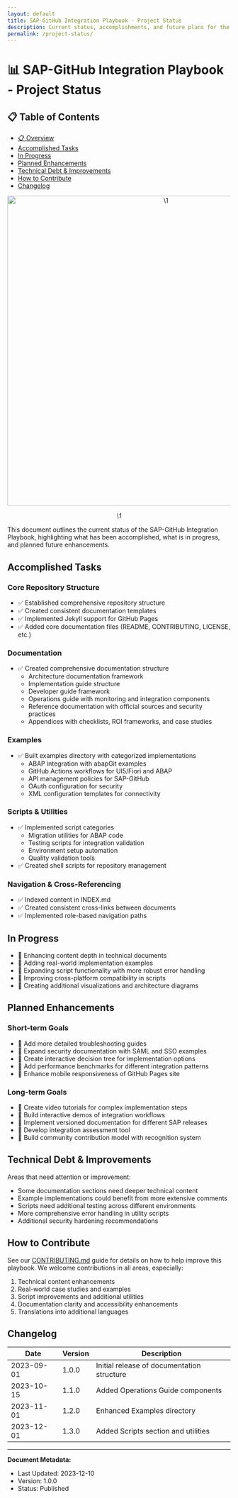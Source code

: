 ```yaml
---
layout: default
title: SAP-GitHub Integration Playbook - Project Status
description: Current status, accomplishments, and future plans for the SAP-GitHub Integration Playbook
permalink: /project-status/
---
```


# 📊 SAP-GitHub Integration Playbook - Project Status

## 📋 Table of Contents

- [📋 Overview](#overview)
- [Accomplished Tasks](#accomplished-tasks)
- [In Progress](#in-progress)
- [Planned Enhancements](#planned-enhancements)
- [Technical Debt & Improvements](#technical-debt--improvements)
- [How to Contribute](#how-to-contribute)
- [Changelog](#changelog)

<div align="center" class="svg-container">
  <!-- Using both object and img as fallback for maximum compatibility -->
  <object type="image/svg+xml" data="\1" style="width: 700px; max-width: 100%;" aria-label="\1">
    <img src="\1" alt="\1" width="700" />
  </object>
  
  *\1*
</div>

This document outlines the current status of the SAP-GitHub Integration Playbook, highlighting what has been accomplished, what is in progress, and planned future enhancements.

## Accomplished Tasks

### Core Repository Structure
- ✅ Established comprehensive repository structure
- ✅ Created consistent documentation templates
- ✅ Implemented Jekyll support for GitHub Pages
- ✅ Added core documentation files (README, CONTRIBUTING, LICENSE, etc.)

### Documentation
- ✅ Created comprehensive documentation structure
  - Architecture documentation framework
  - Implementation guide structure
  - Developer guide framework
  - Operations guide with monitoring and integration components
  - Reference documentation with official sources and security practices
  - Appendices with checklists, ROI frameworks, and case studies

### Examples
- ✅ Built examples directory with categorized implementations
  - ABAP integration with abapGit examples
  - GitHub Actions workflows for UI5/Fiori and ABAP
  - API management policies for SAP-GitHub
  - OAuth configuration for security
  - XML configuration templates for connectivity

### Scripts & Utilities
- ✅ Implemented script categories
  - Migration utilities for ABAP code
  - Testing scripts for integration validation
  - Environment setup automation
  - Quality validation tools
- ✅ Created shell scripts for repository management

### Navigation & Cross-Referencing
- ✅ Indexed content in INDEX.md
- ✅ Created consistent cross-links between documents
- ✅ Implemented role-based navigation paths

## In Progress

- 🔄 Enhancing content depth in technical documents
- 🔄 Adding real-world implementation examples
- 🔄 Expanding script functionality with more robust error handling
- 🔄 Improving cross-platform compatibility in scripts
- 🔄 Creating additional visualizations and architecture diagrams

## Planned Enhancements

### Short-term Goals
- 📝 Add more detailed troubleshooting guides
- 📝 Expand security documentation with SAML and SSO examples
- 📝 Create interactive decision tree for implementation options
- 📝 Add performance benchmarks for different integration patterns
- 📝 Enhance mobile responsiveness of GitHub Pages site

### Long-term Goals
- 📝 Create video tutorials for complex implementation steps
- 📝 Build interactive demos of integration workflows
- 📝 Implement versioned documentation for different SAP releases
- 📝 Develop integration assessment tool
- 📝 Build community contribution model with recognition system

## Technical Debt & Improvements

Areas that need attention or improvement:

- Some documentation sections need deeper technical content
- Example implementations could benefit from more extensive comments
- Scripts need additional testing across different environments
- More comprehensive error handling in utility scripts
- Additional security hardening recommendations

## How to Contribute

See our [CONTRIBUTING.md](../CONTRIBUTING.md) guide for details on how to help improve this playbook. We welcome contributions in all areas, especially:

1. Technical content enhancements
2. Real-world case studies and examples
3. Script improvements and additional utilities
4. Documentation clarity and accessibility enhancements
5. Translations into additional languages

## Changelog

| Date       | Version | Description                                 |
|------------|---------|---------------------------------------------|
| 2023-09-01 | 1.0.0   | Initial release of documentation structure  |
| 2023-10-15 | 1.1.0   | Added Operations Guide components           |
| 2023-11-01 | 1.2.0   | Enhanced Examples directory                 |
| 2023-12-01 | 1.3.0   | Added Scripts section and utilities         |

---

**Document Metadata:**
- Last Updated: 2023-12-10
- Version: 1.0.0
- Status: Published 
